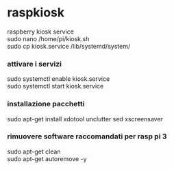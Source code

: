 # raspkiosk<br>
raspberry kiosk service<br>
sudo nano /home/pi/kiosk.sh<br>
sudo cp kiosk.service /lib/systemd/system/<br>

### attivare i servizi<br>
sudo systemctl enable kiosk.service<br>
sudo systemctl start kiosk.service<br>

### installazione pacchetti<br>
sudo apt-get install xdotool unclutter sed xscreensaver<br>

### rimuovere software raccomandati per rasp pi 3<br>
sudo apt-get clean<br>
sudo apt-get autoremove -y<br>
